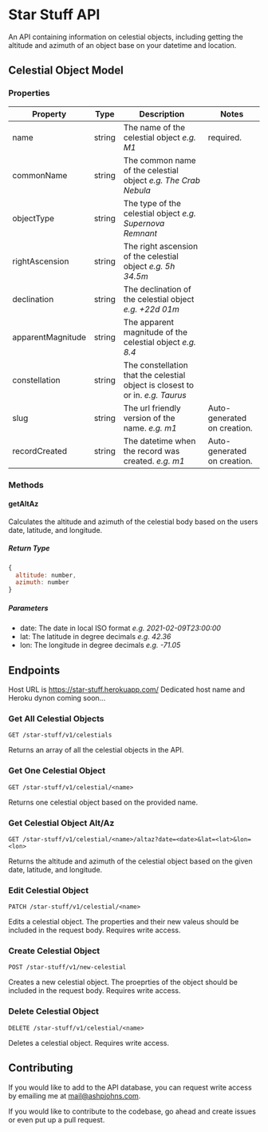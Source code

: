 # Star Stuff API

An API containing information on celestial objects, including getting the altitude and azimuth of an object base on your datetime and location.

## Celestial Object Model

### Properties

Property | Type | Description | Notes
--- | --- | --- | ---
name | string | The name of the celestial object *e.g. M1* | required.
commonName | string | The common name of the celestial object *e.g. The Crab Nebula* |
objectType | string | The type of the celestial object *e.g. Supernova Remnant* |
rightAscension | string | The right ascension of the celestial object *e.g. 5h 34.5m* |
declination | string | The declination of the celestial object *e.g. +22d 01m* |
apparentMagnitude | string | The apparent magnitude of the celestial object *e.g. 8.4* |
constellation | string | The constellation that the celestial object is closest to or in. *e.g. Taurus* |
slug | string | The url friendly version of the name. *e.g. m1* | Auto-generated on creation.
recordCreated | string | The datetime when the record was created. *e.g. m1* | Auto-generated on creation.

### Methods

#### getAltAz
Calculates the altitude and azimuth of the celestial body based on the users date, latitude, and longitude.

##### Return Type

```js
{
  altitude: number,
  azimuth: number
}
```

##### Parameters

- date: The date in local ISO format *e.g. 2021-02-09T23:00:00*
- lat: The latitude in degree decimals *e.g. 42.36*
- lon: The longitude in degree decimals *e.g. -71.05*


## Endpoints

Host URL is https://star-stuff.herokuapp.com/
Dedicated host name and Heroku dynon coming soon...

### Get All Celestial Objects

`GET /star-stuff/v1/celestials`

Returns an array of all the celestial objects in the API.

### Get One Celestial Object

`GET /star-stuff/v1/celestial/<name>`

Returns one celestial object based on the provided name.

### Get Celestial Object Alt/Az

`GET /star-stuff/v1/celestial/<name>/altaz?date=<date>&lat=<lat>&lon=<lon>`

Returns the altitude and azimuth of the celestial object based on the given date, latitude, and longitude.

### Edit Celestial Object

`PATCH /star-stuff/v1/celestial/<name>`

Edits a celestial object. The properties and their new valeus should be included in the request body. Requires write access.

### Create Celestial Object

`POST /star-stuff/v1/new-celestial`

Creates a new celestial object. The proeprties of the object should be included in the request body. Requires write access.

### Delete Celestial Object

`DELETE /star-stuff/v1/celestial/<name>`

Deletes a celestial object. Requires write access.

## Contributing

If you would like to add to the API database, you can request write access by emailing me at mail@ashpjohns.com.

If you would like to contribute to the codebase, go ahead and create issues or even put up a pull request.